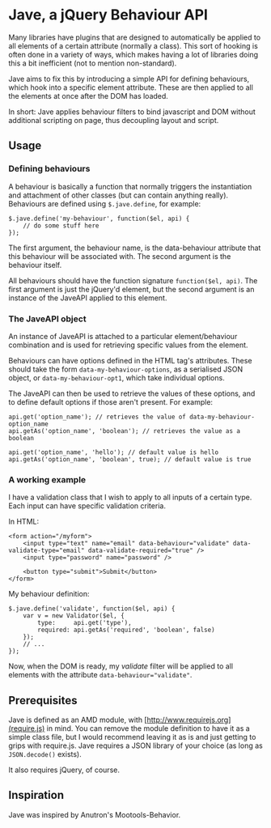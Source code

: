 Jave, a jQuery Behaviour API
============================

Many libraries have plugins that are designed to automatically be applied to all elements of a certain attribute (normally a class). This sort of hooking is often done in a variety of ways, which makes having a lot of libraries doing this a bit inefficient (not to mention non-standard).

Jave aims to fix this by introducing a simple API for defining behaviours, which hook into a specific element attribute. These are then applied to all the elements at once after the DOM has loaded.

In short: Jave applies behaviour filters to bind javascript and DOM without additional scripting on page, thus decoupling layout and script.

Usage
-----

### Defining behaviours

A behaviour is basically a function that normally triggers the instantiation and attachment of other classes (but can contain anything really). Behaviours are defined using `$.jave.define`, for example:

    $.jave.define('my-behaviour', function($el, api) {
        // do some stuff here
    });

The first argument, the behaviour name, is the data-behaviour attribute that this behaviour will be associated with. The second argument is the behaviour itself.

All behaviours should have the function signature `function($el, api)`. The first argument is just the jQuery'd element, but the second argument is an instance of the JaveAPI applied to this element.

### The JaveAPI object

An instance of JaveAPI is attached to a particular element/behaviour combination and is used for retrieving specific values from the element.

Behaviours can have options defined in the HTML tag's attributes. These should take the form `data-my-behaviour-options`, as a serialised JSON object, or `data-my-behaviour-opt1`, which take individual options.

The JaveAPI can then be used to retrieve the values of these options, and to define default options if those aren't present. For example:

    api.get('option_name'); // retrieves the value of data-my-behaviour-option_name
    api.getAs('option_name', 'boolean'); // retrieves the value as a boolean

    api.get('option_name', 'hello'); // default value is hello
    api.getAs('option_name', 'boolean', true); // default value is true

### A working example

I have a validation class that I wish to apply to all inputs of a certain type. Each input can have specific validation criteria.

In HTML:

    <form action="/myform">
        <input type="text" name="email" data-behaviour="validate" data-validate-type="email" data-validate-required="true" />
        <input type="password" name="password" />

        <button type="submit">Submit</button>
    </form>

My behaviour definition:

    $.jave.define('validate', function($el, api) {
        var v = new Validator($el, {
            type:     api.get('type'),
            required: api.getAs('required', 'boolean', false)
        });
        // ...
    });

Now, when the DOM is ready, my *validate* filter will be applied to all elements with the attribute `data-behaviour="validate"`.


Prerequisites
-------------

Jave is defined as an AMD module, with [http://www.requirejs.org](require.js) in mind. You can remove the module definition to have it as a simple class file, but I would recommend leaving it as is and just getting to grips with require.js. Jave requires a JSON library of your choice (as long as `JSON.decode()` exists).

It also requires jQuery, of course.

Inspiration
-----------

Jave was inspired by Anutron's Mootools-Behavior.